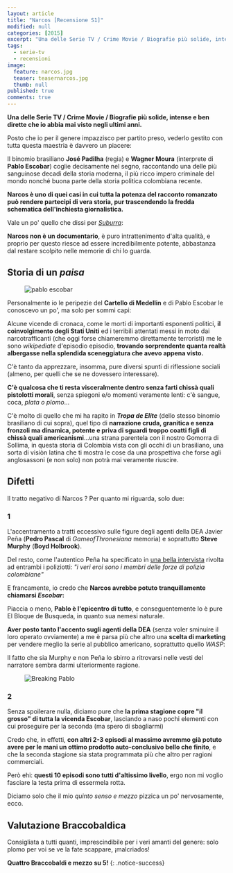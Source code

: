 ```yaml
---
layout: article
title: "Narcos [Recensione S1]"
modified: null
categories: [2015]
excerpt: "Una delle Serie TV / Crime Movie / Biografie più solide, intense e ben dirette che io abbia mai visto negli ultimi anni"
tags:
  - serie-tv
  - recensioni
image: 
  feature: narcos.jpg
  teaser: teasernarcos.jpg
  thumb: null
published: true
comments: true
---
```


**Una delle Serie TV / Crime Movie / Biografie più solide, intense e ben dirette che io abbia mai visto negli ultimi anni.**

Posto che io per il genere impazzisco per partito preso, vederlo gestito con tutta questa maestria è davvero un piacere:

Il binomio brasiliano **José Padilha** (regia) e **Wagner Moura** (interprete di **Pablo Escobar**) coglie decisamente nel segno, raccontando una delle più sanguinose decadi della storia moderna, il più ricco impero criminale del mondo nonché buona parte della storia politica colombiana recente.

**Narcos è uno di quei casi in cui tutta la potenza del racconto romanzato può rendere partecipi di vera storia, pur trascendendo la fredda schematica dell'inchiesta giornalistica.**

Vale un po' quello che dissi per [_Suburra_](http://xabacadabra.com/2015/suburra-recensione/):

**Narcos non è un documentario**, è puro intrattenimento d'alta qualità, e proprio per questo riesce ad essere incredibilmente potente, abbastanza dal restare scolpito nelle memorie di chi lo guarda.

## Storia di un _paisa_

<figure>
	<img src="http://2.bp.blogspot.com/-QCyuB4CLbTk/VlrIkLH4LsI/AAAAAAAANY0/bJ8WgzzI5PA/s320/mug.jpg" alt="pablo escobar">
</figure>

Personalmente io le peripezie del **Cartello di Medellin** e di Pablo Escobar le conoscevo un po', ma solo per sommi capi:

Alcune vicende di cronaca, come le morti di importanti esponenti politici, **il coinvolgimento degli Stati Uniti** ed i terribili attentati messi in moto dai narcotrafficanti (che oggi forse chiameremmo direttamente terroristi) me le sono _wikipediate_ d'episodio episodio, **trovando sorprendente quanta realtà albergasse nella splendida sceneggiatura che avevo appena visto.**

C'è tanto da apprezzare, insomma, pure diversi spunti di riflessione sociali (almeno, per quelli che se ne dovessero interessare).

**C'è qualcosa che ti resta visceralmente dentro senza farti chissà quali pistolotti morali**, senza spiegoni e/o momenti veramente lenti: c'è sangue, coca, _plata o plomo_...

C'è molto di quello che mi ha rapito in _**Tropa de Elite**_ (dello stesso binomio brasiliano di cui sopra), quel tipo di **narrazione cruda, granitica e senza fronzoli ma dinamica, potente e priva di sguardi troppo coatti figli di chissà quali americanismi**...una strana parentela con il nostro Gomorra di Sollima, in questa storia di Colombia vista con gli occhi di un brasiliano, una sorta di visiòn latina che ti mostra le cose da una prospettiva che forse agli anglosassoni (e non solo) non potrà mai veramente riuscire.

## Difetti

Il tratto negativo di Narcos ? Per quanto mi riguarda, solo due:

### 1 

L'accentramento a tratti eccessivo sulle figure degli agenti della DEA Javier Peña (**Pedro Pascal** di _GameofThronesiana_ memoria) e soprattutto **Steve Murphy** (**Boyd Holbrook**).

Del resto, come l'autentico Peña ha specificato in [una bella intervista](http://observer.com/2015/08/dea-agents-on-hunting-pablo-escobar-el-chapo-and-the-accuracy-of-netflixs-narcos/) rivolta ad entrambi i poliziotti: _"i veri eroi sono i membri delle forze di polizia colombiane"_

E francamente, io credo che **Narcos avrebbe potuto tranquillamente chiamarsi _Escobar_:**

Piaccia o meno, **Pablo è l'epicentro di tutto**, e conseguentemente lo è pure El Bloque de Busqueda, in quanto sua nemesi naturale.

**Aver posto tanto l'accento sugli agenti della DEA** (senza voler sminuire il loro operato ovviamente) a me è parsa più che altro una **scelta di marketing** per vendere meglio la serie al pubblico americano, soprattutto quello _WASP_:

Il fatto che sia Murphy e non Peña lo sbirro a ritrovarsi nelle vesti del narratore sembra darmi ulteriormente ragione.

<figure>
	<img src="http://4.bp.blogspot.com/-JwdkibufSH4/VlsdU6yBpEI/AAAAAAAANZM/6huIPRHRMtI/s320/breaking%2Bpablo.jpg
" alt="Breaking Pablo
">
</figure>

### 2

Senza spoilerare nulla, diciamo pure che **la prima stagione copre "il grosso" di tutta la vicenda Escobar**, lasciando a naso pochi elementi con cui proseguire per la seconda (ma spero di sbagliarmi)

Credo che, in effetti, **con altri 2-3 episodi al massimo avremmo già potuto avere per le mani un ottimo prodotto auto-conclusivo bello che finito**, e che la seconda stagione sia stata programmata più che altro per ragioni commerciali.

Però ehi: **questi 10 episodi sono tutti d'altissimo livello**, ergo non mi voglio fasciare la testa prima di essermela rotta.

Diciamo solo che il mio _quinto senso e mezzo_ pizzica un po' nervosamente, ecco.

## Valutazione Braccobaldica

Consigliata a tutti quanti, imprescindibile per i veri amanti del genere: solo plomo per voi se ve la fate scappare, ¡malcriados!

**Quattro Braccobaldi e mezzo su 5!**
{: .notice-success}

<script type="application/ld+json">
{
  "@context":"http://schema.org",
  "@type":"TVSeries",
  "name":"Narcos", 
  "review": {
    "@type": "Review",
    "reviewRating": {
      "@type": "Rating",
      "ratingValue": "4.5"
    },
    "name": "Una delle Serie TV più solide, intense e ben dirette che io abbia mai visto negli ultimi anni",
    "author": {
      "@type": "Person",
      "name": "Andrea Xab Corinti"
   },
   "datePublished": "2015-11-29",
    "reviewBody": "Narcos è uno di quei casi in cui tutta la potenza del racconto romanzato può rendere partecipi di vera storia, pur trascendendo la fredda schematica dell'inchiesta giornalistica"
  }
}
</script>